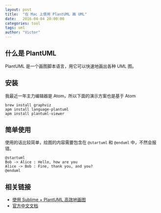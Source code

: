 ```yaml
---
layout: post
title:  "在 Mac 上使用 PlantUML 画 UML"
date:   2016-04-04 20:00:00
categories: tool
tags: uml
author: "Victor"
---
```


## 什么是 PlantUML

PlantUML 是一个画图脚本语言，用它可以快速地画出各种 UML 图。

## 安装
我最近一年主力编辑器是 Atom，所以下面的演示方案也是基于 Atom

```
brew install graphviz
apm install language-plantuml
apm install plantuml-viewer
```

## 简单使用
使用的话比较简单，绘图的内容需要包含在 `@startuml` 和 `@enduml` 中，不然会报错。

```
@startuml
Bob -> Alice : Hello, how are you
Alice -> Bob : Fine, thank you, and you?
@enduml
```

## 相关链接

* [使用 Sublime + PlantUML 高效地画图](http://www.jianshu.com/p/e92a52770832)
* [官方中文文档](http://translate.plantuml.com/zh)
